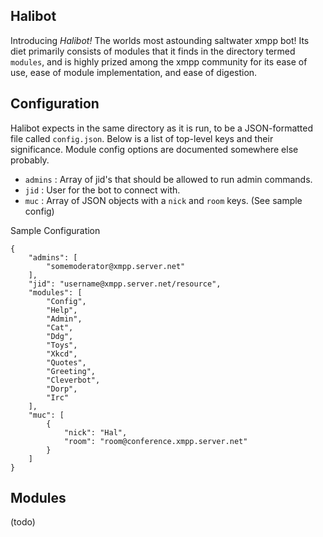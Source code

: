 Halibot
-------

Introducing *Halibot!* The worlds most astounding saltwater xmpp bot! Its diet primarily consists
of modules that it finds in the directory termed `modules`, and is highly prized among the xmpp
community for its ease of use, ease of module implementation, and ease of digestion.


Configuration
-------------

Halibot expects in the same directory as it is run, to be a JSON-formatted file called `config.json`.
Below is a list of top-level keys and their significance.
Module config options are documented somewhere else probably.

- `admins` : Array of jid's that should be allowed to run admin commands.
- `jid` : User for the bot to connect with.
- `muc` : Array of JSON objects with a `nick` and `room` keys. (See sample config)

Sample Configuration

```
{
    "admins": [
        "somemoderator@xmpp.server.net"
    ],
    "jid": "username@xmpp.server.net/resource",
    "modules": [
        "Config",
        "Help",
        "Admin",
        "Cat",
        "Ddg",
        "Toys",
        "Xkcd",
        "Quotes",
        "Greeting",
        "Cleverbot",
        "Dorp",
		"Irc"
    ],
    "muc": [
        {
            "nick": "Hal",
            "room": "room@conference.xmpp.server.net"
        }
    ]
}

```


Modules
-------

(todo)
